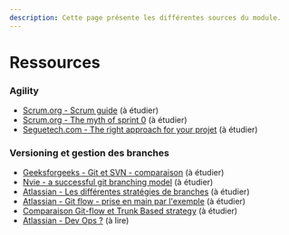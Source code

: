 ```yaml
---
description: Cette page présente les différentes sources du module.
---
```


# Ressources

### Agility

* [Scrum.org - Scrum guide](https://scrumguides.org/index.html) (à étudier)
* [Scrum.org - The myth of sprint 0](https://www.scrum.org/resources/blog/scrum-myths-it-ok-have-sprint-0-design-sprint-hardening-sprint) (à étudier)
* [Seguetech.com - The right approach for your projet](https://www.seguetech.com/waterfall-vs-agile-methodology/) (à étudier)

### Versioning et gestion des branches

* [Geeksforgeeks - Git et SVN - comparaison](https://www.geeksforgeeks.org/difference-between-git-and-svn) (à étudier)
* [Nvie - a successful git branching model](https://nvie.com/posts/a-successful-git-branching-model/) (à étudier)
* [Atlassian - Les différentes stratégies de branches](https://www.atlassian.com/git/tutorials/comparing-workflows) (à étudier)
* [Atlassian - Git flow - prise en main par l'exemple](https://www.atlassian.com/git/tutorials/comparing-workflows/gitflow-workflow) (à étudier)
* [Comparaison Git-flow et Trunk Based strategy](https://www.toptal.com/software/trunk-based-development-git-flow) (à étudier)
* [Atlassian - Dev Ops ?](https://www.atlassian.com/devops/what-is-devops) (à lire)
